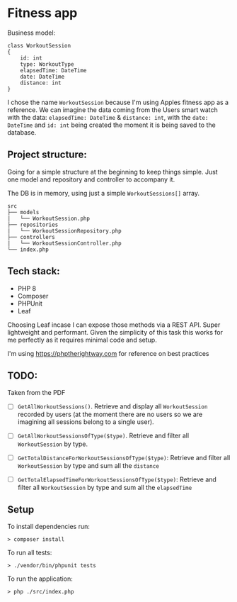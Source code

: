 # Fitness app

Business model:

```
class WorkoutSession 
{
    id: int 
    type: WorkoutType
    elapsedTime: DateTime
    date: DateTime
    distance: int
}
```

I chose the name ```WorkoutSession``` because I'm using Apples fitness app as a reference. We can imagine the data coming from the Users smart watch with the data: ```elapsedTime: DateTime``` & ```distance: int```, with the ```date: DateTime``` and ```id: int``` being created the moment it is being saved to the database.

## Project structure:

Going for a simple structure at the beginning to keep things simple. Just one model and repository and controller to accompany it.

The DB is in memory, using just a simple ```WorkoutSessions[]``` array. 

```
src
├── models
|   └── WorkoutSession.php
├── repositories
|   └── WorkoutSessionRepository.php
├── controllers
|   └── WorkoutSessionController.php
└── index.php
```

## Tech stack:
- PHP 8
- Composer
- PHPUnit
- Leaf

Choosing Leaf incase I can expose those methods via a REST API. Super lightweight and performant. Given the simplicity of this task this works for me perfectly as it requires minimal code and setup.

I'm using https://phptherightway.com for reference on best practices

## TODO: 
Taken from the PDF
- [ ] ```GetAllWorkoutSessions()```. Retrieve and display all ```WorkoutSession``` recorded by users (at the moment there are no users so we are imagining all sessions belong to a single user). 

- [ ] ```GetAllWorkoutSessionsOfType($type)```. Retrieve and filter all ```WorkoutSession``` by type.

- [ ] ```GetTotalDistanceForWorkoutSessionsOfType($type)```: Retrieve and filter all ```WorkoutSession``` by type and sum all the ```distance```

- [ ] ```GetTotalElapsedTimeForWorkoutSessionsOfType($type)```: Retrieve and filter all ```WorkoutSession``` by type and sum all the ```elapsedTime```

## Setup
To install dependencies run:
```
> composer install
```

To run all tests:
```
> ./vendor/bin/phpunit tests
```

To run the application:
```
> php ./src/index.php
```


<!-- ## Notes: 
- [ ] DB in index, injected into repo then repo injected into controller 
- [ ] I want to inject the ```WorkoutSessionRepository``` into the controller so the controller will depend on a ```Repository``` interface.
- [ ] The repository depends on an Array for a database. Reads and writes to this array. 
- [ ] Implement Leaf to expose methods via REST API -->
